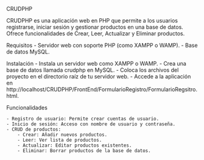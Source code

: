 CRUDPHP

CRUDPHP es una aplicación web en PHP que permite a los usuarios registrarse, iniciar sesión y gestionar productos en una base de datos. Ofrece funcionalidades de Crear, Leer, Actualizar y Eliminar productos.

Requisitos
    - Servidor web con soporte PHP (como XAMPP o WAMP).
    - Base de datos MySQL.

Instalación
    - Instala un servidor web como XAMPP o WAMP.
    - Crea una base de datos llamada crudphp en MySQL.
    - Coloca los archivos del proyecto en el directorio raíz de tu servidor web.
    - Accede a la aplicación en http://localhost/CRUDPHP/FrontEnd/FormularioRegistro/FormularioRegsitro.html.

Funcionalidades

    - Registro de usuario: Permite crear cuentas de usuario.
    - Inicio de sesión: Acceso con nombre de usuario y contraseña.
    - CRUD de productos:
        - Crear: Añadir nuevos productos.
        - Leer: Ver lista de productos.
        - Actualizar: Editar productos existentes.
        - Eliminar: Borrar productos de la base de datos.

